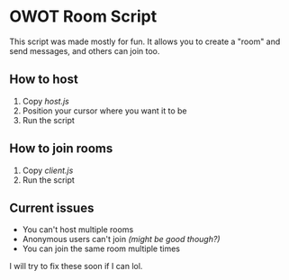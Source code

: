 # OWOT Room Script
This script was made mostly for fun. It allows you to create a "room" and send messages, and others can join too.
## How to host
1. Copy *host.js*
2. Position your cursor where you want it to be
3. Run the script
## How to join rooms
1. Copy *client.js*
2. Run the script
## Current issues
  - You can't host multiple rooms
  - Anonymous users can't join _(might be good though?)_
  - You can join the same room multiple times

I will try to fix these soon if I can lol.
